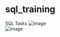 # sql_training
SQL Tasks
![image](https://user-images.githubusercontent.com/86915417/228811223-81637323-43f1-4b6c-8fe3-028a3b2b96e4.png)  
![image](https://user-images.githubusercontent.com/86915417/228811314-1a72c01a-d505-4c5c-97e3-68b3cc938faf.png)
